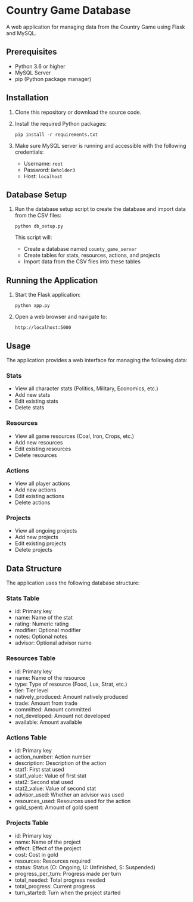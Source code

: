 # Country Game Database

A web application for managing data from the Country Game using Flask and MySQL.

## Prerequisites

- Python 3.6 or higher
- MySQL Server
- pip (Python package manager)

## Installation

1. Clone this repository or download the source code.

2. Install the required Python packages:
   ```
   pip install -r requirements.txt
   ```

3. Make sure MySQL server is running and accessible with the following credentials:
   - Username: `root`
   - Password: `Beholder3`
   - Host: `localhost`

## Database Setup

1. Run the database setup script to create the database and import data from the CSV files:
   ```
   python db_setup.py
   ```

   This script will:
   - Create a database named `county_game_server`
   - Create tables for stats, resources, actions, and projects
   - Import data from the CSV files into these tables

## Running the Application

1. Start the Flask application:
   ```
   python app.py
   ```

2. Open a web browser and navigate to:
   ```
   http://localhost:5000
   ```

## Usage

The application provides a web interface for managing the following data:

### Stats
- View all character stats (Politics, Military, Economics, etc.)
- Add new stats
- Edit existing stats
- Delete stats

### Resources
- View all game resources (Coal, Iron, Crops, etc.)
- Add new resources
- Edit existing resources
- Delete resources

### Actions
- View all player actions
- Add new actions
- Edit existing actions
- Delete actions

### Projects
- View all ongoing projects
- Add new projects
- Edit existing projects
- Delete projects

## Data Structure

The application uses the following database structure:

### Stats Table
- id: Primary key
- name: Name of the stat
- rating: Numeric rating
- modifier: Optional modifier
- notes: Optional notes
- advisor: Optional advisor name

### Resources Table
- id: Primary key
- name: Name of the resource
- type: Type of resource (Food, Lux, Strat, etc.)
- tier: Tier level
- natively_produced: Amount natively produced
- trade: Amount from trade
- committed: Amount committed
- not_developed: Amount not developed
- available: Amount available

### Actions Table
- id: Primary key
- action_number: Action number
- description: Description of the action
- stat1: First stat used
- stat1_value: Value of first stat
- stat2: Second stat used
- stat2_value: Value of second stat
- advisor_used: Whether an advisor was used
- resources_used: Resources used for the action
- gold_spent: Amount of gold spent

### Projects Table
- id: Primary key
- name: Name of the project
- effect: Effect of the project
- cost: Cost in gold
- resources: Resources required
- status: Status (O: Ongoing, U: Unfinished, S: Suspended)
- progress_per_turn: Progress made per turn
- total_needed: Total progress needed
- total_progress: Current progress
- turn_started: Turn when the project started
